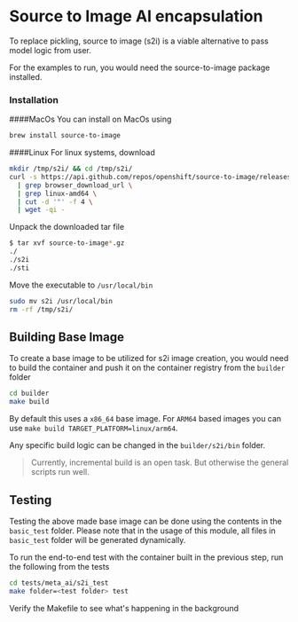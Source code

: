 # Source to Image AI encapsulation

To replace pickling, source to image (s2i) is a viable alternative to pass model logic from user. 

For the examples to run, you would need the source-to-image package installed. 

### Installation
####MacOs
You can install on MacOs using
```bash
brew install source-to-image
```
####Linux
For linux systems, download
```bash
mkdir /tmp/s2i/ && cd /tmp/s2i/ 
curl -s https://api.github.com/repos/openshift/source-to-image/releases/latest \
  | grep browser_download_url \
  | grep linux-amd64 \
  | cut -d '"' -f 4 \
  | wget -qi -
```
Unpack the downloaded tar file
```bash
$ tar xvf source-to-image*.gz
./
./s2i
./sti
```
Move the executable to `/usr/local/bin`
```bash
sudo mv s2i /usr/local/bin
rm -rf /tmp/s2i/
```
## Building Base Image
To create a base image to be utilized for s2i image creation, you would need to build the container and push it on the container registry from the `builder` folder
```bash
cd builder
make build
```
By default this uses a `x86_64` base image. For `ARM64` based images you can use `make build TARGET_PLATFORM=linux/arm64`.

Any specific build logic can be changed in the `builder/s2i/bin` folder. 

> Currently, incremental build is an open task. But otherwise the general scripts run well.

## Testing
Testing the above made base image can be done using the contents in the `basic_test` folder. Please note that in the usage of this module, all files in `basic_test` folder will be generated dynamically.

To run the end-to-end test with the container built in the previous step, run the following from the tests
```bash
cd tests/meta_ai/s2i_test
make folder=<test folder> test
```
Verify the Makefile to see what's happening in the background